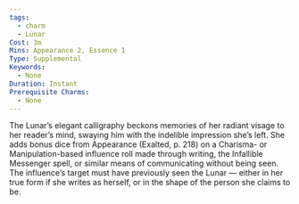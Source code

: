 ```yaml
---
tags:
  - charm
  - Lunar
Cost: 3m
Mins: Appearance 2, Essence 1
Type: Supplemental
Keywords:
  - None
Duration: Instant
Prerequisite Charms:
  - None
---
```

The Lunar’s elegant calligraphy beckons memories of her radiant visage to her reader’s mind, swaying him with the indelible impression she’s left. She adds bonus dice from Appearance (Exalted, p. 218) on a Charisma- or Manipulation-based influence roll made through writing, the Infallible Messenger spell, or similar means of communicating without being seen. The influence’s target must have previously seen the Lunar — either in her true form if she writes as herself, or in the shape of the person she claims to be. 
